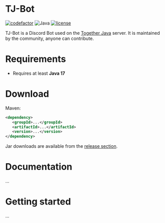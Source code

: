# TJ-Bot

[![codefactor](https://img.shields.io/codefactor/grade/github/together-java/tj-bot)](https://www.codefactor.io/repository/github/together-java/tj-bot)
![Java](https://img.shields.io/badge/Java-17%2B-ff696c)
[![license](https://img.shields.io/github/license/Together-Java/TJ-Bot)](https://github.com/Together-Java/TJ-Bot/blob/master/LICENSE)

TJ-Bot is a Discord Bot used on the [Together Java](https://discord.com/invite/XXFUXzK) server. It is maintained by the community, anyone can contribute.

# Requirements

* Requires at least **Java 17**

# Download

Maven:

```xml
<dependency>
   <groupId>...</groupId>
   <artifactId>...</artifactId>
   <version>...</version>
</dependency>
```

Jar downloads are available from the [release section](https://github.com/Together-Java/TJ-Bot/releases).

# Documentation

...

# Getting started

...
